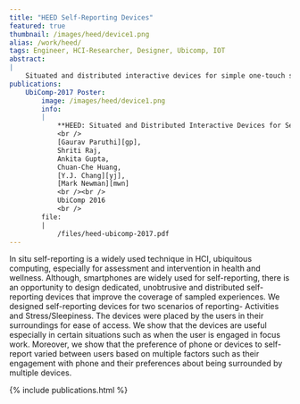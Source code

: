 ```yaml
---
title: "HEED Self-Reporting Devices"
featured: true
thumbnail: /images/heed/device1.png
alias: /work/heed/
tags: Engineer, HCI-Researcher, Designer, Ubicomp, IOT
abstract:
|
    Situated and distributed interactive devices for simple one-touch self-reporting in most visited locations.
publications:
    UbiComp-2017 Poster:
        image: /images/heed/device1.png
        info:
        |
            **HEED: Situated and Distributed Interactive Devices for Self-Reporting**
            <br />
            [Gaurav Paruthi][gp],
            Shriti Raj,
            Ankita Gupta,
            Chuan-Che Huang,
            [Y.J. Chang][yj],
            [Mark Newman][mwn]
            <br /><br />
            UbiComp 2016
            <br />
        file:
        |   
            /files/heed-ubicomp-2017.pdf
---
```


In situ self-reporting is a widely used technique in HCI, ubiquitous computing, especially for assessment and intervention in health and wellness. Although, smartphones are widely used for self-reporting, there is an opportunity to design dedicated, unobtrusive and distributed self-reporting devices that improve the coverage of sampled experiences. We designed self-reporting devices for two scenarios of reporting- Activities and Stress/Sleepiness. The devices were placed by the users in their surroundings for ease of access. We show that the devices are useful especially in certain situations such as when the user is engaged in focus work. Moreover, we show that the preference of phone or devices to self-report varied between users based on multiple factors such as their engagement with phone and their preferences about being surrounded by multiple devices.




{% include publications.html %}
